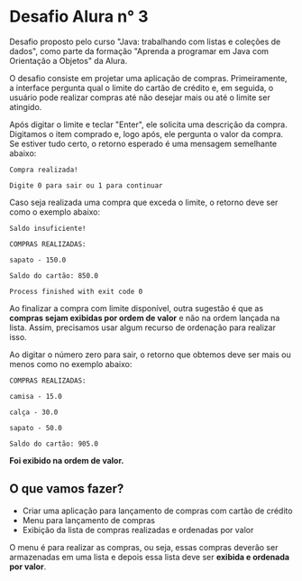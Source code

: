 # Desafio Alura n° 3

Desafio proposto pelo curso "Java: trabalhando com listas e coleções de dados", como parte da formação "Aprenda a programar em Java com Orientação a Objetos" da Alura.

O desafio consiste em projetar uma aplicação de compras. Primeiramente, a interface pergunta qual o limite do cartão de crédito e, em seguida, o usuário pode realizar compras até não desejar mais ou até o limite ser atingido.

Após digitar o limite e teclar "Enter", ele solicita uma descrição da compra. Digitamos o item comprado e, logo após, ele pergunta o valor da compra. Se estiver tudo certo, o retorno esperado é uma mensagem semelhante abaixo:

````
Compra realizada!

Digite 0 para sair ou 1 para continuar
````
Caso seja realizada uma compra que exceda o limite, o retorno deve ser como o exemplo abaixo:

````
Saldo insuficiente!

COMPRAS REALIZADAS:

sapato - 150.0

Saldo do cartão: 850.0

Process finished with exit code 0
````
Ao finalizar a compra com limite disponível, outra sugestão é que as **compras sejam exibidas por ordem de valor** e não na ordem lançada na lista. Assim, precisamos usar algum recurso de ordenação para realizar isso.

Ao digitar o número zero para sair, o retorno que obtemos deve ser mais ou menos como no exemplo abaixo:

````
COMPRAS REALIZADAS:

camisa - 15.0

calça - 30.0

sapato - 50.0

Saldo do cartão: 905.0
````
**Foi exibido na ordem de valor.**

## O que vamos fazer?
 - Criar uma aplicação para lançamento de compras com cartão de crédito
 - Menu para lançamento de compras
 - Exibição da lista de compras realizadas e ordenadas por valor

O menu é para realizar as compras, ou seja, essas compras deverão ser armazenadas em uma lista e depois essa lista deve ser **exibida e ordenada por valor**.